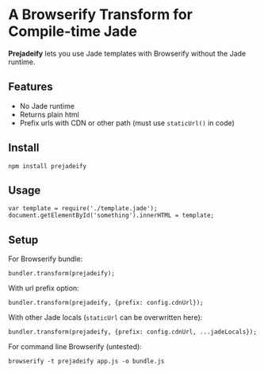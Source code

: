 # A Browserify Transform for Compile-time Jade

**Prejadeify** lets you use Jade templates with Browserify without the Jade runtime.

## Features

- No Jade runtime
- Returns plain html
- Prefix urls with CDN or other path (must use `staticUrl()` in code)

## Install

    npm install prejadeify

## Usage

    var template = require('./template.jade');
    document.getElementById('something').innerHTML = template;

## Setup

For Browserify bundle:

    bundler.transform(prejadeify);

With url prefix option:

    bundler.transform(prejadeify, {prefix: config.cdnUrl});

With other Jade locals (`staticUrl` can be overwritten here):

    bundler.transform(prejadeify, {prefix: config.cdnUrl, ...jadeLocals});

For command line Browserify (untested):

    browserify -t prejadeify app.js -o bundle.js

